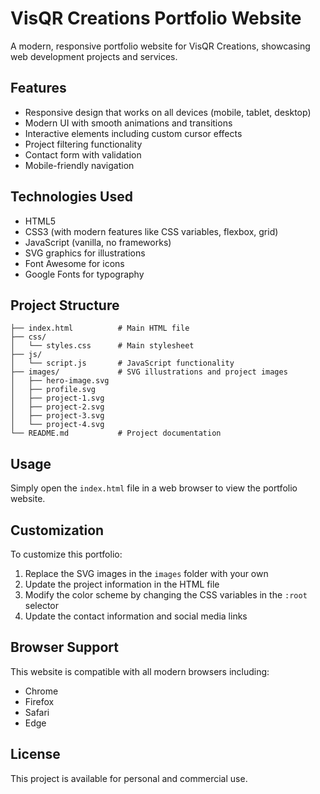 # VisQR Creations Portfolio Website

A modern, responsive portfolio website for VisQR Creations, showcasing web development projects and services.

## Features

- Responsive design that works on all devices (mobile, tablet, desktop)
- Modern UI with smooth animations and transitions
- Interactive elements including custom cursor effects
- Project filtering functionality
- Contact form with validation
- Mobile-friendly navigation

## Technologies Used

- HTML5
- CSS3 (with modern features like CSS variables, flexbox, grid)
- JavaScript (vanilla, no frameworks)
- SVG graphics for illustrations
- Font Awesome for icons
- Google Fonts for typography

## Project Structure

```
├── index.html          # Main HTML file
├── css/
│   └── styles.css      # Main stylesheet
├── js/
│   └── script.js       # JavaScript functionality
├── images/             # SVG illustrations and project images
│   ├── hero-image.svg
│   ├── profile.svg
│   ├── project-1.svg
│   ├── project-2.svg
│   ├── project-3.svg
│   └── project-4.svg
└── README.md           # Project documentation
```

## Usage

Simply open the `index.html` file in a web browser to view the portfolio website.

## Customization

To customize this portfolio:

1. Replace the SVG images in the `images` folder with your own
2. Update the project information in the HTML file
3. Modify the color scheme by changing the CSS variables in the `:root` selector
4. Update the contact information and social media links

## Browser Support

This website is compatible with all modern browsers including:

- Chrome
- Firefox
- Safari
- Edge

## License

This project is available for personal and commercial use.